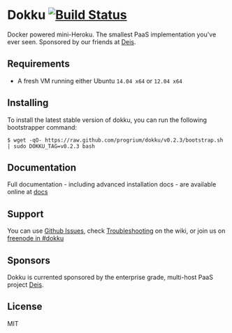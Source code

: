 # Dokku [![Build Status](https://travis-ci.org/progrium/dokku.png?branch=master)](https://travis-ci.org/progrium/dokku)

Docker powered mini-Heroku. The smallest PaaS implementation you've ever seen. Sponsored by our friends at [Deis](http://deis.io/).

## Requirements

- A fresh VM running either Ubuntu `14.04 x64` or `12.04 x64`

## Installing

To install the latest stable version of dokku, you can run the following bootstrapper command:

    $ wget -qO- https://raw.github.com/progrium/dokku/v0.2.3/bootstrap.sh | sudo DOKKU_TAG=v0.2.3 bash

## Documentation

Full documentation - including advanced installation docs - are available online at [docs](http://progrium.viewdocs.io/dokku/index)

## Support

You can use [Github Issues](https://github.com/progrium/dokku/issues), check [Troubleshooting](https://github.com/progrium/dokku/wiki/Troubleshooting) on the wiki, or join us on [freenode in #dokku](https://webchat.freenode.net/?channels=%23dokku)

## Sponsors

Dokku is currented sponsored by the enterprise grade, multi-host PaaS project [Deis](http://deis.io/).

## License

MIT
